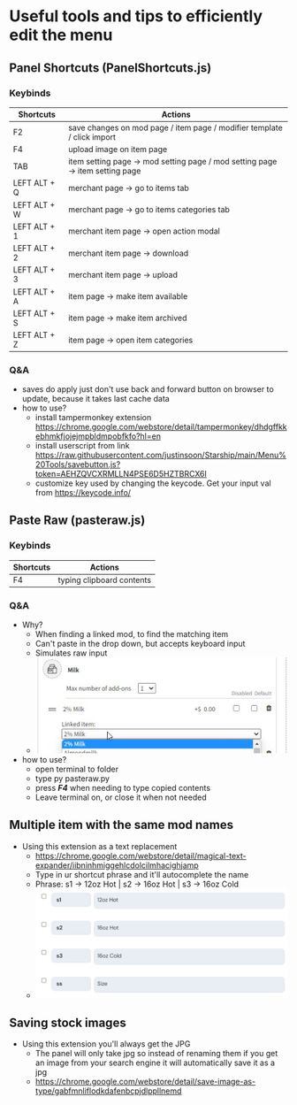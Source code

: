 # Useful tools and tips to efficiently edit the menu

## Panel Shortcuts (PanelShortcuts.js)
### Keybinds
| Shortcuts | Actions | 
| --------------- | --------------- |
| F2 | save changes on mod page / item page / modifier template / click import | 
| F4 | upload image on item page | 
| TAB | item setting page -> mod setting page / mod setting page -> item setting page |
| LEFT ALT + Q | merchant page -> go to items tab | 
| LEFT ALT + W | merchant page -> go to items categories tab | 
| LEFT ALT + 1 | merchant item page -> open action modal | 
| LEFT ALT + 2 | merchant item page -> download | 
| LEFT ALT + 3 | merchant item page -> upload |
| LEFT ALT + A | item page -> make item available | 
| LEFT ALT + S | item page -> make item archived |
| LEFT ALT + Z | item page -> open item categories |
### Q&A
* saves do apply just don't use back and forward button on browser to update, because it takes last cache data
* how to use?
  - install tampermonkey extension https://chrome.google.com/webstore/detail/tampermonkey/dhdgffkkebhmkfjojejmpbldmpobfkfo?hl=en
  - install userscript from link https://raw.githubusercontent.com/justinsoon/Starship/main/Menu%20Tools/savebutton.js?token=AEHZQVCXRMLLN4PSE6D5HZTBRCX6I
  - customize key used by changing the keycode. Get your input val from https://keycode.info/
## Paste Raw (pasteraw.js)
### Keybinds
| Shortcuts | Actions | 
| --------------- | --------------- |
| F4 | typing clipboard contents | 
### Q&A
* Why?
  * When finding a linked mod, to find the matching item
  * Can't paste in the drop down, but accepts keyboard input
  * Simulates raw input
  * ![image](https://github.com/justinsoon/Starship/blob/main/images/pasteraw.jpg)
* how to use?
  * open terminal to folder
  * type py pasteraw.py 
  * press ***F4*** when needing to type copied contents 
  * Leave terminal on, or close it when not needed
## Multiple item with the same mod names
* Using this extension as a text replacement
  - https://chrome.google.com/webstore/detail/magical-text-expander/iibninhmiggehlcdolcilmhacighjamp
  - Type in ur shortcut phrase and it'll autocomplete the name
  - Phrase: s1 -> 12oz Hot | s2 -> 16oz Hot | s3 -> 16oz Cold
  - ![iamge](https://github.com/justinsoon/Starship/blob/main/images/textreplacement.jpg)
## Saving stock images
* Using this extension you'll always get the JPG
  - The panel will only take jpg so instead of renaming them if you get an image from your search engine it will automatically save it as a jpg
  - https://chrome.google.com/webstore/detail/save-image-as-type/gabfmnliflodkdafenbcpjdlppllnemd
